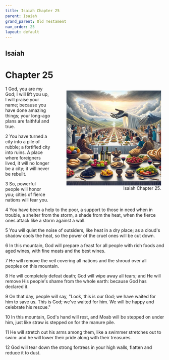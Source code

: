 ```yaml
---
title: Isaiah Chapter 25
parent: Isaiah
grand_parent: Old Testament
nav_order: 25
layout: default
---
```


## Isaiah

# Chapter 25

<figure style="float: right; margin-right: 10px;">
    <img src="/assets/Image/Isaiah/500/25.jpg" alt="Isaiah Chapter 25" style="width: 300px; height: 300px; float: right;padding-left: 10px;"/>
    <figcaption style="clear: both;text-align: right;">Isaiah Chapter 25.</figcaption>
</figure>
1 God, you are my God; I will lift you up, I will praise your name; because you have done amazing things; your long-ago plans are faithful and true.

2 You have turned a city into a pile of rubble; a fortified city into ruins. A place where foreigners lived, it will no longer be a city; it will never be rebuilt.

3 So, powerful people will honor you; cities of fierce nations will fear you.

4 You have been a help to the poor, a support to those in need when in trouble, a shelter from the storm, a shade from the heat, when the fierce ones attack like a storm against a wall.

5 You will quiet the noise of outsiders, like heat in a dry place; as a cloud's shadow cools the heat, so the power of the cruel ones will be cut down.

6 In this mountain, God will prepare a feast for all people with rich foods and aged wines, with fine meats and the best wines.

7 He will remove the veil covering all nations and the shroud over all peoples on this mountain.

8 He will completely defeat death; God will wipe away all tears; and He will remove His people's shame from the whole earth: because God has declared it.

9 On that day, people will say, "Look, this is our God; we have waited for him to save us. This is God; we've waited for him. We will be happy and celebrate his rescue."

10 In this mountain, God's hand will rest, and Moab will be stepped on under him, just like straw is stepped on for the manure pile.

11 He will stretch out his arms among them, like a swimmer stretches out to swim: and he will lower their pride along with their treasures.

12 God will tear down the strong fortress in your high walls, flatten and reduce it to dust.


